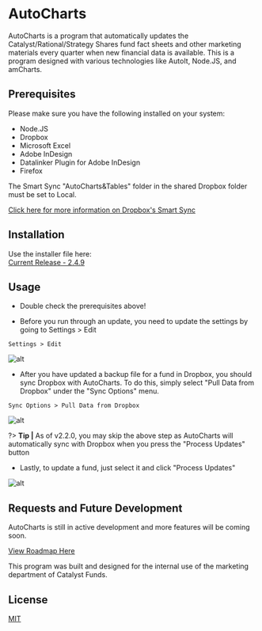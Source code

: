 # AutoCharts

AutoCharts is a program that automatically updates the Catalyst/Rational/Strategy Shares fund fact sheets and other marketing materials every quarter when new financial data is available. This is a program designed with various technologies like AutoIt, Node.JS, and amCharts.

## Prerequisites

Please make sure you have the following installed on your system:
* Node.JS
* Dropbox
* Microsoft Excel
* Adobe InDesign
* Datalinker Plugin for Adobe InDesign
* Firefox

The Smart Sync "AutoCharts&Tables" folder in the shared Dropbox folder must be set to Local. 

[Click here for more information on Dropbox's Smart Sync](https://help.dropbox.com/installs-integrations/sync-uploads/smart-sync)

## Installation

Use the installer file here:   
[Current Release - 2.4.9](https://github.com/oNevion/AutoCharts/releases/download/v2.4.9/AutoCharts_2.4.9.exe)

## Usage

* Double check the prerequisites above!

* Before you run through an update, you need to update the settings by going to Settings > Edit

`Settings > Edit`

![alt](/img/autocharts1.gif)  

* After you have updated a backup file for a fund in Dropbox, you should sync Dropbox with AutoCharts. To do this, simply select "Pull Data from Dropbox" under the "Sync Options" menu.  

`Sync Options > Pull Data from Dropbox`

![alt](/img/autocharts2.gif)  

?> **Tip |** As of v2.2.0, you may skip the above step as AutoCharts will automatically sync with Dropbox when you press the "Process Updates" button

* Lastly, to update a fund, just select it and click "Process Updates"

![alt](/img/autocharts3.gif)  

## Requests and Future Development
AutoCharts is still in active development and more features will be coming soon. 

[View Roadmap Here](https://github.com/oNevion/AutoCharts/projects/1?fullscreen=true)

This program was built and designed for the internal use of the marketing department of Catalyst Funds. 

## License
[MIT](https://choosealicense.com/licenses/mit/)